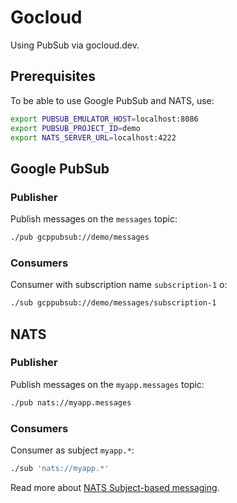 # Gocloud

Using PubSub via gocloud.dev.

## Prerequisites

To be able to use Google PubSub and NATS, use:

```sh
export PUBSUB_EMULATOR_HOST=localhost:8086
export PUBSUB_PROJECT_ID=demo
export NATS_SERVER_URL=localhost:4222
```

## Google PubSub

### Publisher

Publish messages on the `messages` topic:

```sh
./pub gcppubsub://demo/messages
```

### Consumers

Consumer with subscription name `subscription-1` o:

```sh
./sub gcppubsub://demo/messages/subscription-1
```

## NATS

### Publisher

Publish messages on the `myapp.messages` topic:

```sh
./pub nats://myapp.messages
```

### Consumers

Consumer as subject `myapp.*`:

```sh
./sub 'nats://myapp.*'
```

Read more about [NATS Subject-based messaging](https://nats-io.github.io/docs/developer/concepts/subjects.html).
